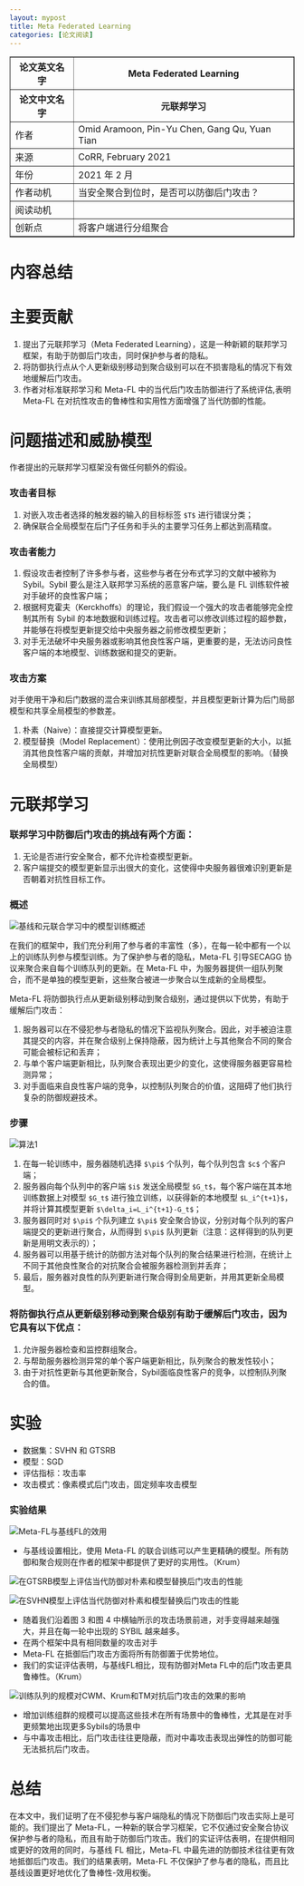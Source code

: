 ```yaml
---
layout: mypost
title: Meta Federated Learning
categories: [论文阅读]
---
```


<table border="1">
    <tr>
        <th>论文英文名字</th>
        <th>Meta Federated Learning</th>
    </tr>
    <tr>
        <th>论文中文名字</th>
        <th>元联邦学习</th>
    </tr>
    <tr>
        <td>作者</td>
        <td>Omid Aramoon, Pin-Yu Chen, Gang Qu, Yuan Tian</td>
    </tr>
    <tr>
        <td>来源</td>
        <td>CoRR, February 2021</td>
    </tr>
    <tr>
        <td>年份</td>
        <td>2021 年 2 月</td>
    </tr>
    <tr>
        <td>作者动机</td>
        <td>当安全聚合到位时，是否可以防御后门攻击？</td>
    </tr>
    <tr>
        <td>阅读动机</td>
        <td></td>
    </tr>
    <tr>
        <td>创新点</td>
        <td>将客户端进行分组聚合</td>
    </tr>
</table>

# 内容总结

# 主要贡献

1. 提出了元联邦学习（Meta Federated Learning），这是一种新颖的联邦学习框架，有助于防御后门攻击，同时保护参与者的隐私。
2. 将防御执行点从个人更新级别移动到聚合级别可以在不损害隐私的情况下有效地缓解后门攻击。
3. 作者对标准联邦学习和 Meta-FL 中的当代后门攻击防御进行了系统评估,表明 Meta-FL 在对抗性攻击的鲁棒性和实用性方面增强了当代防御的性能。

# 问题描述和威胁模型

作者提出的元联邦学习框架没有做任何额外的假设。

### 攻击者目标

1. 对嵌入攻击者选择的触发器的输入的目标标签 `$T$` 进行错误分类；
2. 确保联合全局模型在后门子任务和手头的主要学习任务上都达到高精度。

### 攻击者能力

1. 假设攻击者控制了许多参与者，这些参与者在分布式学习的文献中被称为 Sybil。Sybil 要么是注入联邦学习系统的恶意客户端，要么是 FL 训练软件被对手破坏的良性客户端；
2. 根据柯克霍夫（Kerckhoffs）的理论，我们假设一个强大的攻击者能够完全控制其所有 Sybil 的本地数据和训练过程。攻击者可以修改训练过程的超参数，并能够在将模型更新提交给中央服务器之前修改模型更新；
3. 对手无法破坏中央服务器或影响其他良性客户端，更重要的是，无法访问良性客户端的本地模型、训练数据和提交的更新。

### 攻击方案

对手使用干净和后门数据的混合来训练其局部模型，并且模型更新计算为后门局部模型和共享全局模型的参数差。

1. 朴素（Naive）：直接提交计算模型更新。
2. 模型替换（Model Replacement）：使用比例因子改变模型更新的大小，以抵消其他良性客户端的贡献，并增加对抗性更新对联合全局模型的影响。（替换全局模型）

# 元联邦学习

### 联邦学习中防御后门攻击的挑战有两个方面：

1. 无论是否进行安全聚合，都不允许检查模型更新。
2. 客户端提交的模型更新显示出很大的变化，这使得中央服务器很难识别更新是否朝着对抗性目标工作。

### 概述

![基线和元联合学习中的模型训练概述](基线和元联合学习中的模型训练概述.png)

在我们的框架中，我们充分利用了参与者的丰富性（多），在每一轮中都有一个以上的训练队列参与模型训练。为了保护参与者的隐私，Meta-FL  引导SECAGG 协议来聚合来自每个训练队列的更新。在 Meta-FL 中，为服务器提供一组队列聚合，而不是单独的模型更新，这些聚合被进一步聚合以生成新的全局模型。

Meta-FL 将防御执行点从更新级别移动到聚合级别，通过提供以下优势，有助于缓解后门攻击：
1. 服务器可以在不侵犯参与者隐私的情况下监视队列聚合。因此，对手被迫注意其提交的内容，并在聚合级别上保持隐蔽，因为统计上与其他聚合不同的聚合可能会被标记和丢弃；
2. 与单个客户端更新相比，队列聚合表现出更少的变化，这使得服务器更容易检测异常；
3. 对手面临来自良性客户端的竞争，以控制队列聚合的价值，这阻碍了他们执行复杂的防御规避技术。

### 步骤

![算法1](算法1.png)

1. 在每一轮训练中，服务器随机选择 `$\pi$` 个队列，每个队列包含 `$c$` 个客户端；
2. 服务器向每个队列中的客户端 `$i$` 发送全局模型 `$G_t$`，每个客户端在其本地训练数据上对模型 `$G_t$` 进行独立训练，以获得新的本地模型 `$L_i^{t+1}$`，并将计算其模型更新 `$\delta_i=L_i^{t+1}-G_t$`；
3. 服务器同时对 `$\pi$` 个队列建立 `$\pi$` 安全聚合协议，分别对每个队列的客户端提交的更新进行聚合，从而得到 `$\pi$` 队列更新（注意：这样得到的队列更新是用明文表示的）；
4. 服务器可以用基于统计的防御方法对每个队列的聚合结果进行检测，在统计上不同于其他良性聚合的对抗聚合会被服务器检测到并丢弃；
5. 最后，服务器对良性的队列更新进行聚合得到全局更新，并用其更新全局模型。

### 将防御执行点从更新级别移动到聚合级别有助于缓解后门攻击，因为它具有以下优点：

1. 允许服务器检查和监控群组聚合。
2. 与帮助服务器检测异常的单个客户端更新相比，队列聚合的散发性较小；
3. 由于对抗性更新与其他更新聚合，Sybil面临良性客户的竞争，以控制队列聚合的值。

# 实验

+ 数据集：SVHN 和 GTSRB
+ 模型：SGD
+ 评估指标：攻击率
+ 攻击模式：像素模式后门攻击，固定频率攻击模型

### 实验结果

![Meta-FL与基线FL的效用](Meta-FL与基线FL的效用.png)

+ 与基线设置相比，使用 Meta-FL 的联合训练可以产生更精确的模型。所有防御和聚合规则在作者的框架中都提供了更好的实用性。（Krum）

![在GTSRB模型上评估当代防御对朴素和模型替换后门攻击的性能](在GTSRB模型上评估当代防御对朴素和模型替换后门攻击的性能.png)

![在SVHN模型上评估当代防御对朴素和模型替换后门攻击的性能](在SVHN模型上评估当代防御对朴素和模型替换后门攻击的性能.png)

+ 随着我们沿着图 3 和图 4 中横轴所示的攻击场景前进，对手变得越来越强大，并且在每一轮中出现的 SYBIL 越来越多。
+ 在两个框架中具有相同数量的攻击对手
+ Meta-FL 在抵御后门攻击方面将所有防御置于优势地位。
+ 我们的实证评估表明，与基线FL相比，现有防御对Meta FL中的后门攻击更具鲁棒性。（Krum）

![训练队列的规模对CWM、Krum和TM对抗后门攻击的效果的影响](训练队列的规模对CWM、Krum和TM对抗后门攻击的效果的影响.png)

+ 增加训练组群的规模可以提高这些技术在所有场景中的鲁棒性，尤其是在对手更频繁地出现更多Sybils的场景中
+ 与中毒攻击相比，后门攻击往往更隐蔽，而对中毒攻击表现出弹性的防御可能无法抵抗后门攻击。

# 总结

在本文中，我们证明了在不侵犯参与客户端隐私的情况下防御后门攻击实际上是可能的。我们提出了 Meta-FL，一种新的联合学习框架，它不仅通过安全聚合协议保护参与者的隐私，而且有助于防御后门攻击。我们的实证评估表明，在提供相同或更好的效用的同时，与基线 FL 相比，Meta-FL 中最先进的防御技术往往更有效地抵御后门攻击。我们的结果表明，Meta-FL 不仅保护了参与者的隐私，而且比基线设置更好地优化了鲁棒性-效用权衡。